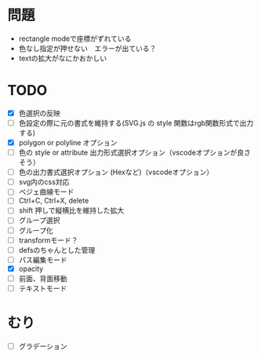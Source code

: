 # 問題
- rectangle modeで座標がずれている
- 色なし指定が押せない　エラーが出ている？
- textの拡大がなにかおかしい

# TODO
- [x] 色選択の反映
- [ ] 色設定の際に元の書式を維持する(SVG.js の style 関数はrgb関数形式で出力する)
- [x] polygon or polyline オプション
- [ ] 色の style or attribute 出力形式選択オプション（vscodeオプションが良さそう）
- [ ] 色の出力書式選択オプション (Hexなど)（vscodeオプション）
- [ ] svg内のcss対応
- [ ] ベジェ曲線モード
- [ ] Ctrl+C, Ctrl+X, delete
- [ ] shift 押しで縦横比を維持した拡大
- [ ] グループ選択
- [ ] グループ化
- [ ] transformモード？
- [ ] defsのちゃんとした管理
- [ ] パス編集モード
- [x] opacity
- [ ] 前面、背面移動
- [ ] テキストモード

# むり
- [ ] グラデーション